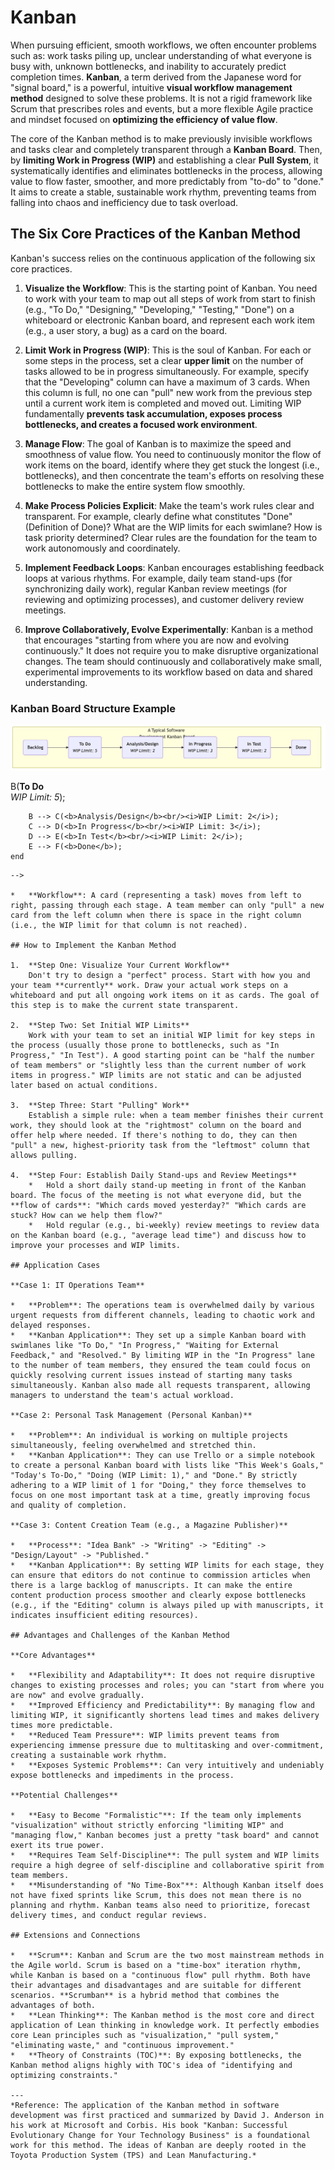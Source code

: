 # Kanban

When pursuing efficient, smooth workflows, we often encounter problems such as: work tasks piling up, unclear understanding of what everyone is busy with, unknown bottlenecks, and inability to accurately predict completion times. **Kanban**, a term derived from the Japanese word for "signal board," is a powerful, intuitive **visual workflow management method** designed to solve these problems. It is not a rigid framework like Scrum that prescribes roles and events, but a more flexible Agile practice and mindset focused on **optimizing the efficiency of value flow**.

The core of the Kanban method is to make previously invisible workflows and tasks clear and completely transparent through a **Kanban Board**. Then, by **limiting Work in Progress (WIP)** and establishing a clear **Pull System**, it systematically identifies and eliminates bottlenecks in the process, allowing value to flow faster, smoother, and more predictably from "to-do" to "done." It aims to create a stable, sustainable work rhythm, preventing teams from falling into chaos and inefficiency due to task overload.

## The Six Core Practices of the Kanban Method

Kanban's success relies on the continuous application of the following six core practices.

1.  **Visualize the Workflow**: This is the starting point of Kanban. You need to work with your team to map out all steps of work from start to finish (e.g., "To Do," "Designing," "Developing," "Testing," "Done") on a whiteboard or electronic Kanban board, and represent each work item (e.g., a user story, a bug) as a card on the board.

2.  **Limit Work in Progress (WIP)**: This is the soul of Kanban. For each or some steps in the process, set a clear **upper limit** on the number of tasks allowed to be in progress simultaneously. For example, specify that the "Developing" column can have a maximum of 3 cards. When this column is full, no one can "pull" new work from the previous step until a current work item is completed and moved out. Limiting WIP fundamentally **prevents task accumulation, exposes process bottlenecks, and creates a focused work environment**.

3.  **Manage Flow**: The goal of Kanban is to maximize the speed and smoothness of value flow. You need to continuously monitor the flow of work items on the board, identify where they get stuck the longest (i.e., bottlenecks), and then concentrate the team's efforts on resolving these bottlenecks to make the entire system flow smoothly.

4.  **Make Process Policies Explicit**: Make the team's work rules clear and transparent. For example, clearly define what constitutes "Done" (Definition of Done)? What are the WIP limits for each swimlane? How is task priority determined? Clear rules are the foundation for the team to work autonomously and coordinately.

5.  **Implement Feedback Loops**: Kanban encourages establishing feedback loops at various rhythms. For example, daily team stand-ups (for synchronizing daily work), regular Kanban review meetings (for reviewing and optimizing processes), and customer delivery review meetings.

6.  **Improve Collaboratively, Evolve Experimentally**: Kanban is a method that encourages "starting from where you are now and evolving continuously." It does not require you to make disruptive organizational changes. The team should continuously and collaboratively make small, experimental improvements to its workflow based on data and shared understanding.

### Kanban Board Structure Example

![Kanban Board Structure Example](./Kanban-Tutorial-en-mermaid.png)

<!--
![Kanban-Tutorial-en-mermaid-de3d2164.png](./Kanban-Tutorial-en-mermaid-de3d2164.png)

<!--
![Kanban-Tutorial-en-mermaid-de3d2164.png](./Kanban-Tutorial-en-mermaid-de3d2164.png)

<!--
```mermaid
graph TD
    subgraph A Typical Software Development Kanban Board
        direction LR
        A(<b>Backlog</b>) --> B(<b>To Do</b><br/><i>WIP Limit: 5</i>);
        B --> C(<b>Analysis/Design</b><br/><i>WIP Limit: 2</i>);
        C --> D(<b>In Progress</b><br/><i>WIP Limit: 3</i>);
        D --> E(<b>In Test</b><br/><i>WIP Limit: 2</i>);
        E --> F(<b>Done</b>);
    end
```
-->

*   **Workflow**: A card (representing a task) moves from left to right, passing through each stage. A team member can only "pull" a new card from the left column when there is space in the right column (i.e., the WIP limit for that column is not reached).

## How to Implement the Kanban Method

1.  **Step One: Visualize Your Current Workflow**
    Don't try to design a "perfect" process. Start with how you and your team **currently** work. Draw your actual work steps on a whiteboard and put all ongoing work items on it as cards. The goal of this step is to make the current state transparent.

2.  **Step Two: Set Initial WIP Limits**
    Work with your team to set an initial WIP limit for key steps in the process (usually those prone to bottlenecks, such as "In Progress," "In Test"). A good starting point can be "half the number of team members" or "slightly less than the current number of work items in progress." WIP limits are not static and can be adjusted later based on actual conditions.

3.  **Step Three: Start "Pulling" Work**
    Establish a simple rule: when a team member finishes their current work, they should look at the "rightmost" column on the board and offer help where needed. If there's nothing to do, they can then "pull" a new, highest-priority task from the "leftmost" column that allows pulling.

4.  **Step Four: Establish Daily Stand-ups and Review Meetings**
    *   Hold a short daily stand-up meeting in front of the Kanban board. The focus of the meeting is not what everyone did, but the **flow of cards**: "Which cards moved yesterday?" "Which cards are stuck? How can we help them flow?"
    *   Hold regular (e.g., bi-weekly) review meetings to review data on the Kanban board (e.g., "average lead time") and discuss how to improve your processes and WIP limits.

## Application Cases

**Case 1: IT Operations Team**

*   **Problem**: The operations team is overwhelmed daily by various urgent requests from different channels, leading to chaotic work and delayed responses.
*   **Kanban Application**: They set up a simple Kanban board with swimlanes like "To Do," "In Progress," "Waiting for External Feedback," and "Resolved." By limiting WIP in the "In Progress" lane to the number of team members, they ensured the team could focus on quickly resolving current issues instead of starting many tasks simultaneously. Kanban also made all requests transparent, allowing managers to understand the team's actual workload.

**Case 2: Personal Task Management (Personal Kanban)**

*   **Problem**: An individual is working on multiple projects simultaneously, feeling overwhelmed and stretched thin.
*   **Kanban Application**: They can use Trello or a simple notebook to create a personal Kanban board with lists like "This Week's Goals," "Today's To-Do," "Doing (WIP Limit: 1)," and "Done." By strictly adhering to a WIP limit of 1 for "Doing," they force themselves to focus on one most important task at a time, greatly improving focus and quality of completion.

**Case 3: Content Creation Team (e.g., a Magazine Publisher)**

*   **Process**: "Idea Bank" -> "Writing" -> "Editing" -> "Design/Layout" -> "Published."
*   **Kanban Application**: By setting WIP limits for each stage, they can ensure that editors do not continue to commission articles when there is a large backlog of manuscripts. It can make the entire content production process smoother and clearly expose bottlenecks (e.g., if the "Editing" column is always piled up with manuscripts, it indicates insufficient editing resources).

## Advantages and Challenges of the Kanban Method

**Core Advantages**

*   **Flexibility and Adaptability**: It does not require disruptive changes to existing processes and roles; you can "start from where you are now" and evolve gradually.
*   **Improved Efficiency and Predictability**: By managing flow and limiting WIP, it significantly shortens lead times and makes delivery times more predictable.
*   **Reduced Team Pressure**: WIP limits prevent teams from experiencing immense pressure due to multitasking and over-commitment, creating a sustainable work rhythm.
*   **Exposes Systemic Problems**: Can very intuitively and undeniably expose bottlenecks and impediments in the process.

**Potential Challenges**

*   **Easy to Become "Formalistic"**: If the team only implements "visualization" without strictly enforcing "limiting WIP" and "managing flow," Kanban becomes just a pretty "task board" and cannot exert its true power.
*   **Requires Team Self-Discipline**: The pull system and WIP limits require a high degree of self-discipline and collaborative spirit from team members.
*   **Misunderstanding of "No Time-Box"**: Although Kanban itself does not have fixed sprints like Scrum, this does not mean there is no planning and rhythm. Kanban teams also need to prioritize, forecast delivery times, and conduct regular reviews.

## Extensions and Connections

*   **Scrum**: Kanban and Scrum are the two most mainstream methods in the Agile world. Scrum is based on a "time-box" iteration rhythm, while Kanban is based on a "continuous flow" pull rhythm. Both have their advantages and disadvantages and are suitable for different scenarios. **Scrumban** is a hybrid method that combines the advantages of both.
*   **Lean Thinking**: The Kanban method is the most core and direct application of Lean thinking in knowledge work. It perfectly embodies core Lean principles such as "visualization," "pull system," "eliminating waste," and "continuous improvement."
*   **Theory of Constraints (TOC)**: By exposing bottlenecks, the Kanban method aligns highly with TOC's idea of "identifying and optimizing constraints."

---
*Reference: The application of the Kanban method in software development was first practiced and summarized by David J. Anderson in his work at Microsoft and Corbis. His book "Kanban: Successful Evolutionary Change for Your Technology Business" is a foundational work for this method. The ideas of Kanban are deeply rooted in the Toyota Production System (TPS) and Lean Manufacturing.*